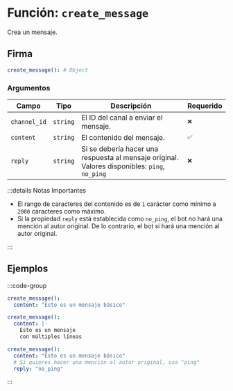 # Función: `create_message`

Crea un mensaje.

## Firma

```yml
create_message(): # Object
```

### Argumentos

| Campo        | Tipo     | Descripción                                                                                   | Requerido |
| ------------ | -------- | --------------------------------------------------------------------------------------------- | --------- |
| `channel_id` | `string` | El ID del canal a enviar el mensaje.                                                          | `❌`      |
| `content`    | `string` | El contenido del mensaje.                                                                     | `✅`      |
| `reply`      | `string` | Si se debería hacer una respuesta al mensaje original. Valores disponibles: `ping`, `no_ping` | `❌`      |

:::details Notas Importantes

- El rango de caracteres del contenido es de `1` carácter como mínimo a `2000` caracteres como máximo.
- Si la propiedad `reply` está establecida como `no_ping`, el bot no hará una mención al autor original. De lo contrario, el bot si hará una mención al autor original.

:::

## Ejemplos

:::code-group

```yml [Mensaje Básico]
create_message():
  content: "Esto es un mensaje básico"
```

```yml [Saltos de Línea]
create_message():
  content: |-
    Esto es un mensaje
    con múltiples líneas
```

```yml [Como una Respuesta]
create_message():
  content: "Esto es un mensaje básico"
  # Si quieres hacer una mención al autor original, usa "ping"
  reply: "no_ping"
```

:::
